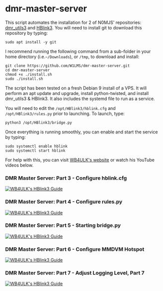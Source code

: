 # dmr-master-server

This script automates the installation for 2 of N0MJS' repositories: [dmr_utils3](https://github.com/n0mjs710/dmr_utils3) and [HBlink3](https://github.com/n0mjs710/hblink3). You will need to install git to download this repository by typing:

    sudo apt install -y git
    
I recommend running the following command from a sub-folder in your home directory (i.e.`~/Downloads`), or `/tmp`, to download and install:

    git clone https://github.com/W1LMS/dmr-master-server.git
    cd dmr-master-server
    chmod +x ./install.sh
    sudo ./install.sh

The script has been tested on a fresh Debian 9 install of a VPS. It will perform an apt update and upgrade, install python-twisted, and install dmr_utils3 & HBlink3. It also includes the systemd file to run as a service.

You will need to edit the `/opt/HBlink3/hblink.cfg` and `/opt/HBlink3/rules.py` prior to launching. To launch, type: 

    python3 /opt/HBlink3/bridge.py 
    
Once everything is running smoothly, you can enable and start the service by typing:

    sudo systemctl enable hblink
    sudo systemctl start hblink

For help with this, you can visit [WB4ULK's website](http://www.chrishoodblog.com/make-your-own-dmr-server/) or watch his YouTube videos below.

### DMR Master Server: Part 3 - Configure hblink.cfg
[![WB4ULK's HBlink3 Guide](http://img.youtube.com/vi/oXRCW-5JMws/0.jpg)](http://www.youtube.com/watch?v=oXRCW-5JMws "WB4ULK's HBlink3 Guide")

### DMR Master Server: Part 4 - Configure rules.py
[![WB4ULK's HBlink3 Guide](http://img.youtube.com/vi/UbnBSXWlHPQ/0.jpg)](http://www.youtube.com/watch?v=t9mbNnjI0Hw "WB4ULK's HBlink3 Guide")

### DMR Master Server: Part 5 - Starting bridge.py
[![WB4ULK's HBlink3 Guide](http://img.youtube.com/vi/UbnBSXWlHPQ/0.jpg)](http://www.youtube.com/watch?v=UbnBSXWlHPQ "WB4ULK's HBlink3 Guide")

### DMR Master Server: Part 6 - Configure MMDVM Hotspot
[![WB4ULK's HBlink3 Guide](http://img.youtube.com/vi/UbnBSXWlHPQ/0.jpg)](http://www.youtube.com/watch?v=iIAMXdVAM84 "WB4ULK's HBlink3 Guide")

### DMR Master Server: Part 7 - Adjust Logging Level, Part 7
[![WB4ULK's HBlink3 Guide](http://img.youtube.com/vi/UbnBSXWlHPQ/0.jpg)](http://www.youtube.com/watch?v=7QLyD6IVYjQ "WB4ULK's HBlink3 Guide")
